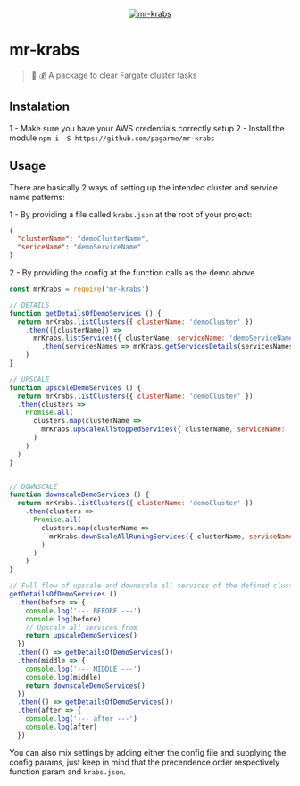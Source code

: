 <p align="center">
  <a href="https://github.com/pagarme/mr-krab">
    <img src="https://media.giphy.com/media/yYrYPXatpCMiA/giphy.gif" alt="mr-krabs" >
  </a>
</p>

# mr-krabs

> :crab: :moneybag: A package to clear Fargate cluster tasks

## Instalation

1 - Make sure you have your AWS credentials correctly setup
2 - Install the module `npm i -S https://github.com/pagarme/mr-krabs`

## Usage

There are basically 2 ways of setting up the intended cluster and service name patterns:

  1 - By providing a file called `krabs.json` at the root of your project:

  ```json
  {
    "clusterName": "demoClusterName",
    "sericeName": "demoServiceName"
  }
  ```

  2 - By providing the config at the function calls as the demo above

  ```js
  const mrKrabs = require('mr-krabs')

  // DETAILS
  function getDetailsOfDemoServices () {
    return mrKrabs.listClusters({ clusterName: 'demoCluster' })
      .then(([clusterName]) =>
        mrKrabs.listServices({ clusterName, serviceName: 'demoServiceName' })
          .then(servicesNames => mrKrabs.getServicesDetails(servicesNames, clusterName))
      )
  }

  // UPSCALE
  function upscaleDemoServices () {
    return mrKrabs.listClusters({ clusterName: 'demoCluster' })
    .then(clusters => 
      Promise.all(
        clusters.map(clusterName => 
          mrKrabs.upScaleAllStoppedServices({ clusterName, serviceName: 'demoServiceName' })
        )
      )
    )
  }


  // DOWNSCALE
  function downscaleDemoServices () {
    return mrKrabs.listClusters({ clusterName: 'demoCluster' })
      .then(clusters => 
        Promise.all(
          clusters.map(clusterName => 
            mrKrabs.downScaleAllRuningServices({ clusterName, serviceName: 'demoServiceName' })
          )
        )
      )
  }

  // Full flow of upscale and downscale all services of the defined clusters/services
  getDetailsOfDemoServices ()
    .then(before => {
      console.log('--- BEFORE ---')
      console.log(before)
      // Upscale all services from 
      return upscaleDemoServices()
    })
    .then(() => getDetailsOfDemoServices())
    .then(middle => {
      console.log('--- MIDDLE ---')
      console.log(middle)
      return downscaleDemoServices()
    })
    .then(() => getDetailsOfDemoServices())
    .then(after => {
      console.log('--- after ---')
      console.log(after)
    })
  ```

  You can also mix settings by adding either the config file and supplying the config params, just keep in mind that the precendence order respectively function param and `krabs.json`.